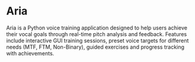 # Aria
Aria is a Python voice training application designed to help users achieve their vocal goals through real-time pitch analysis and feedback. Features include interactive GUI training sessions, preset voice targets for different needs (MTF, FTM, Non-Binary), guided exercises and progress tracking with achievements.
